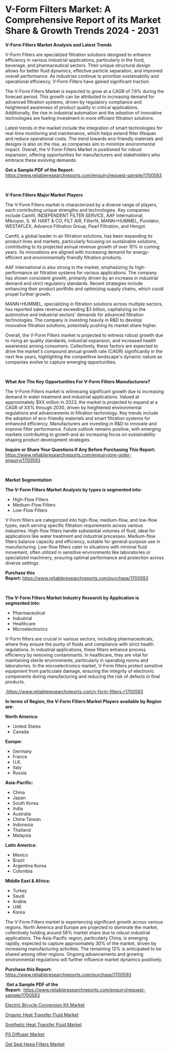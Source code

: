 <p><h1>V-Form Filters Market: A Comprehensive Report of its Market Share & Growth Trends 2024 - 2031</h1></p><p><strong>V-Form Filters Market Analysis and Latest Trends</strong></p>
<p><p>V-Form Filters are specialized filtration solutions designed to enhance efficiency in various industrial applications, particularly in the food, beverage, and pharmaceutical sectors. Their unique structural design allows for better fluid dynamics, effective particle separation, and improved overall performance. As industries continue to prioritize sustainability and operational efficiency, V-Form Filters have gained significant traction.</p><p>The V-Form Filters Market is expected to grow at a CAGR of 7.6% during the forecast period. This growth can be attributed to increasing demand for advanced filtration systems, driven by regulatory compliance and heightened awareness of product quality in critical applications. Additionally, the rise in industrial automation and the adoption of innovative technologies are fueling investment in more efficient filtration solutions.</p><p>Latest trends in the market include the integration of smart technologies for real-time monitoring and maintenance, which helps extend filter lifespan and reduce operational costs. The trend towards eco-friendly materials and designs is also on the rise, as companies aim to minimize environmental impact. Overall, the V-Form Filters Market is positioned for robust expansion, offering opportunities for manufacturers and stakeholders who embrace these evolving demands.</p></p>
<p><strong>Get a Sample PDF of the Report:&nbsp;</strong> <a href="https://www.reliableresearchreports.com/enquiry/request-sample/1700593?utm_campaign=4&utm_medium=2&utm_source=Github&utm_content=ia&utm_term=21102024&utm_id=v-form-filters">https://www.reliableresearchreports.com/enquiry/request-sample/1700593</a></p>
<p>&nbsp;</p>
<p><strong>V-Form Filters Major Market Players</strong></p>
<p><p>The V-Form Filters market is characterized by a diverse range of players, each contributing unique strengths and technologies. Key companies include Camfil, INDEPENDENT FILTER SERVICE, AAF International, Mikropor, S. W. HART & CO, FILT AIR, Filterfit, MANN+HUMMEL, Purolator, WESTAFLEX, Advance Filtration Group, Pearl Filtration, and Hengst. </p><p>Camfil, a global leader in air filtration solutions, has been expanding its product lines and markets, particularly focusing on sustainable solutions, contributing to its projected annual revenue growth of over 10% in coming years. Its innovations are aligned with increasing demand for energy-efficient and environmentally friendly filtration products.</p><p>AAF International is also strong in the market, emphasizing its high-performance air filtration systems for various applications. The company has shown consistent growth, primarily driven by an increase in industrial demand and strict regulatory standards. Recent strategies include enhancing their product portfolio and optimizing supply chains, which could propel further growth.</p><p>MANN+HUMMEL, specializing in filtration solutions across multiple sectors, has reported sales revenue exceeding $3 billion, capitalizing on the automotive and industrial sectors' demands for advanced filtration technologies. The company is investing heavily in R&D to develop innovative filtration solutions, potentially pushing its market share higher.</p><p>Overall, the V-Form Filters market is projected to witness robust growth due to rising air quality standards, industrial expansion, and increased health awareness among consumers. Collectively, these factors are expected to drive the market's compound annual growth rate (CAGR) significantly in the next few years, highlighting the competitive landscape's dynamic nature as companies evolve to capture emerging opportunities.</p></p>
<p>&nbsp;</p>
<p><strong>What Are The Key Opportunities For V-Form Filters Manufacturers?</strong></p>
<p><p>The V-Form Filters market is witnessing significant growth due to increasing demand in water treatment and industrial applications. Valued at approximately $XX million in 2023, the market is projected to expand at a CAGR of XX% through 2030, driven by heightened environmental regulations and advancements in filtration technology. Key trends include the adoption of eco-friendly materials and smart filtration systems for enhanced efficiency. Manufacturers are investing in R&D to innovate and improve filter performance. Future outlook remains positive, with emerging markets contributing to growth and an increasing focus on sustainability shaping product development strategies.</p></p>
<p><strong>Inquire or Share Your Questions If Any Before Purchasing This Report:</strong> <a href="https://www.reliableresearchreports.com/enquiry/pre-order-enquiry/1700593?utm_campaign=4&utm_medium=2&utm_source=Github&utm_content=ia&utm_term=21102024&utm_id=v-form-filters">https://www.reliableresearchreports.com/enquiry/pre-order-enquiry/1700593</a></p>
<p>&nbsp;</p>
<p><strong>Market Segmentation</strong></p>
<p><strong>The V-Form Filters Market Analysis by types is segmented into:</strong></p>
<p><ul><li>High-Flow Filters</li><li>Medium-Flow Filters</li><li>Low-Flow Filters</li></ul></p>
<p><p>V-Form filters are categorized into high-flow, medium-flow, and low-flow types, each serving specific filtration requirements across various industries. High-flow filters handle substantial volumes of fluid, ideal for applications like water treatment and industrial processes. Medium-flow filters balance capacity and efficiency, suitable for general-purpose use in manufacturing. Low-flow filters cater to situations with minimal fluid movement, often utilized in sensitive environments like laboratories or specialized machinery, ensuring optimal performance and protection across diverse settings.</p></p>
<p><strong>Purchase this Report:&nbsp;</strong><a href="https://www.reliableresearchreports.com/purchase/1700593?utm_campaign=4&utm_medium=2&utm_source=Github&utm_content=ia&utm_term=21102024&utm_id=v-form-filters">https://www.reliableresearchreports.com/purchase/1700593</a></p>
<p>&nbsp;</p>
<p><strong>The V-Form Filters Market Industry Research by Application is segmented into:</strong></p>
<p><ul><li>Pharmaceutical</li><li>Industrial</li><li>Healthcare</li><li>Microelectronics</li></ul></p>
<p><p>V-Form filters are crucial in various sectors, including pharmaceuticals, where they ensure the purity of fluids and compliance with strict health regulations. In industrial applications, these filters enhance process efficiency by removing contaminants. In healthcare, they are vital for maintaining sterile environments, particularly in operating rooms and laboratories. In the microelectronics market, V-Form filters protect sensitive equipment from particulate damage, ensuring the integrity of electronic components during manufacturing and reducing the risk of defects in final products.</p></p>
<p><a href="https://www.reliableresearchreports.com/v-form-filters-r1700593?utm_campaign=4&utm_medium=2&utm_source=Github&utm_content=ia&utm_term=21102024&utm_id=v-form-filters">&nbsp;https://www.reliableresearchreports.com/v-form-filters-r1700593</a></p>
<p><strong>In terms of Region, the V-Form Filters Market Players available by Region are:</strong></p>
<p>
    <p> <strong> North America: </strong>
        <ul>
            <li>United States</li>
            <li>Canada</li>
        </ul>
        </p> 
    <p> <strong> Europe: </strong>
        <ul>
            <li>Germany</li>
            <li>France</li>
            <li>U.K.</li>
            <li>Italy</li>
            <li>Russia</li>
        </ul>
        </p> 
    <p> <strong> Asia-Pacific: </strong>
        <ul>
            <li>China</li>
            <li>Japan</li>
            <li>South Korea</li>
            <li>India</li>
            <li>Australia</li>
            <li>China Taiwan</li>
            <li>Indonesia</li>
            <li>Thailand</li>
            <li>Malaysia</li>
        </ul>
        </p> 
    <p> <strong> Latin America: </strong>
        <ul>
            <li>Mexico</li>
            <li>Brazil</li>
            <li>Argentina Korea</li>
            <li>Colombia</li>
        </ul>
        </p> 
    <p> <strong> Middle East & Africa: </strong>
        <ul>
            <li>Turkey</li>
            <li>Saudi</li>
            <li>Arabia</li>
            <li>UAE</li>
            <li>Korea</li>
        </ul>
    </p>
    </p>
<p><p>The V-Form Filters market is experiencing significant growth across various regions. North America and Europe are projected to dominate the market, collectively holding around 58% market share due to robust industrial applications. The Asia-Pacific region, particularly China, is emerging rapidly, expected to capture approximately 30% of the market, driven by increasing manufacturing activities. The remaining 12% is anticipated to be shared among other regions. Ongoing advancements and growing environmental regulations will further influence market dynamics positively.</p></p>
<p><strong>Purchase this Report: </strong><a href="https://www.reliableresearchreports.com/purchase/1700593?utm_campaign=4&utm_medium=2&utm_source=Github&utm_content=ia&utm_term=21102024&utm_id=v-form-filters">https://www.reliableresearchreports.com/purchase/1700593</a></p>
<p>&nbsp;<strong>Get a Sample PDF of the Report:&nbsp;&nbsp;</strong><a href="https://www.reliableresearchreports.com/enquiry/request-sample/1700593?utm_campaign=4&utm_medium=2&utm_source=Github&utm_content=ia&utm_term=21102024&utm_id=v-form-filters">https://www.reliableresearchreports.com/enquiry/request-sample/1700593</a></p>
<p><strong></strong></p>
<p><p><a href="https://issuu.com/reportprime-2/docs/electric-bicycle-conversion-kit-mar_73736e58f12578?utm_campaign=4&utm_medium=2&utm_source=Github&utm_content=ia&utm_term=21102024&utm_id=v-form-filters">Electric Bicycle Conversion Kit Market</a></p><p><a href="https://medium.com/@st5j1sellai/organic-heat-transfer-fluid-market-share-market-analysis-growth-trends-forecasts-for-period-c6be540f592c?utm_campaign=4&utm_medium=2&utm_source=Github&utm_content=ia&utm_term=21102024&utm_id=v-form-filters">Organic Heat Transfer Fluid Market</a></p><p><a href="https://medium.com/@shantaev7par/global-synthetic-heat-transfer-fluid-market-trends-analysis-and-future-growth-prospects-2024-714b0496b785?utm_campaign=4&utm_medium=2&utm_source=Github&utm_content=ia&utm_term=21102024&utm_id=v-form-filters">Synthetic Heat Transfer Fluid Market</a></p><p><a href="https://www.linkedin.com/pulse/global-ps-diffuser-market-share-growth-opportunities-growing-cagr-y7s4e?utm_campaign=4&utm_medium=2&utm_source=Github&utm_content=ia&utm_term=21102024&utm_id=v-form-filters">PS Diffuser Market</a></p><p><a href="https://github.com/WayneHopkins413/Market-Research-Report-List-1/blob/main/gel-seal-hepa-filters-market.md?utm_campaign=4&utm_medium=2&utm_source=Github&utm_content=ia&utm_term=21102024&utm_id=v-form-filters">Gel Seal Hepa Filters Market</a></p></p>